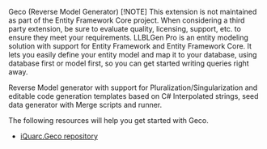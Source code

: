 Geco (Reverse Model Generator)
[!NOTE]
This extension is not maintained as part of the Entity Framework Core project. When considering a third party extension, be sure to evaluate quality, licensing, support, etc. to ensure they meet your requirements.
LLBLGen Pro is an entity modeling solution with support for Entity Framework and Entity Framework Core. It lets you easily define your entity model and map it to your database, using database first or model first, so you can get started writing queries right away.

Reverse Model generator with support for Pluralization/Singularization and editable code generation templates based on C# Interpolated strings,
seed data generator with Merge scripts and runner.

The following resources will help you get started with Geco.

* [iQuarc.Geco repository](https://github.com/iQuarc/Geco)
